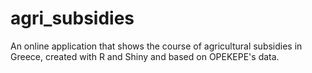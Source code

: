 # agri_subsidies
An online application that shows the course of agricultural subsidies in Greece, created with R and Shiny and based on OPEKEPE's data.
